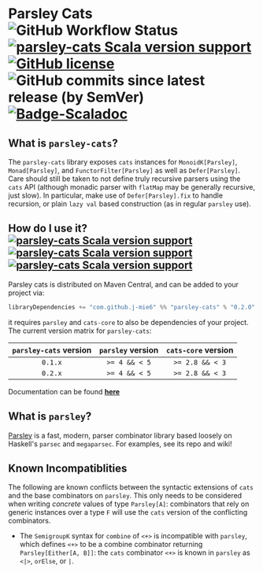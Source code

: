 # Parsley Cats ![GitHub Workflow Status](https://img.shields.io/github/actions/workflow/status/j-mie6/parsley-cats/ci.yml?branch=master) [![parsley-cats Scala version support](https://index.scala-lang.org/j-mie6/parsley-cats/parsley-cats/latest.svg)](https://index.scala-lang.org/j-mie6/parsley-cats/parsley-cats) [![GitHub license](https://img.shields.io/github/license/j-mie6/parsley-cats.svg)](https://github.com/j-mie6/parsley-cats/blob/master/LICENSE) ![GitHub commits since latest release (by SemVer)](https://img.shields.io/github/commits-since/j-mie6/parsley-cats/latest) [![Badge-Scaladoc]][Link-Scaladoc]


## What is `parsley-cats`?
The `parsley-cats` library exposes `cats` instances for `MonoidK[Parsley]`, `Monad[Parsley]`, and `FunctorFilter[Parsley]` as well as `Defer[Parsley]`.
Care should still be taken to not define truly recursive parsers using the `cats` API (although monadic parser with `flatMap`
may be generally recursive, just slow). In particular, make use of `Defer[Parsley].fix`
to handle recursion, or plain `lazy val` based construction (as in regular `parsley` use).

## How do I use it? [![parsley-cats Scala version support](https://index.scala-lang.org/j-mie6/parsley-cats/parsley-cats/latest-by-scala-version.svg?platform=jvm)](https://index.scala-lang.org/j-mie6/parsley-cats/parsley-cats) [![parsley-cats Scala version support](https://index.scala-lang.org/j-mie6/parsley-cats/parsley-cats/latest-by-scala-version.svg?platform=sjs1)](https://index.scala-lang.org/j-mie6/parsley-cats/parsley-cats) [![parsley-cats Scala version support](https://index.scala-lang.org/j-mie6/parsley-cats/parsley-cats/latest-by-scala-version.svg?platform=native0.4)](https://index.scala-lang.org/j-mie6/parsley-cats/parsley-cats)

Parsley cats is distributed on Maven Central, and can be added to your project via:

```scala
libraryDependencies += "com.github.j-mie6" %% "parsley-cats" % "0.2.0"
```

it requires `parsley` and `cats-core` to also be dependencies of your project. The current version
matrix for `parsley-cats`:

| `parsley-cats` version | `parsley` version | `cats-core` version |
| :--------------------: | :---------------: | :-----------------: |
| `0.1.x`                | `>= 4 && < 5`     | `>= 2.8 && < 3`     |
| `0.2.x`                | `>= 4 && < 5`     | `>= 2.8 && < 3`     |

Documentation can be found [**here**][Link-Scaladoc]

## What is `parsley`?

[Parsley](https://github.com/j-mie6/parsley) is a fast, modern, parser combinator library based loosely on Haskell's `parsec` and
`megaparsec`. For examples, see its repo and wiki!

## Known Incompatiblities
The following are known conflicts between the syntactic extensions of `cats` and the base combinators on `parsley`. This only needs to be considered when writing _concrete_ values of type `Parsley[A]`: combinators that rely on generic instances over a type `F` will use the `cats` version of the conflicting combinators.

* The `SemigroupK` syntax for `combine` of `<+>` is incompatible with `parsley`, which defines
  `<+>` to be a combine combinator returning `Parsley[Either[A, B]]`: the `cats` combinator `<+>` is known in `parsley` as `<|>`, `orElse`, or `|`.


<!-- examples should go here, but <+> conflicts between parsley and cats,
     which makes examples difficult... -->

<!-- Badges and Links -->


[Link-Scaladoc]: https://javadoc.io/doc/com.github.j-mie6/parsley-cats_2.13/latest/index.html

[Badge-Scaladoc]: https://img.shields.io/badge/documentation-available-green
